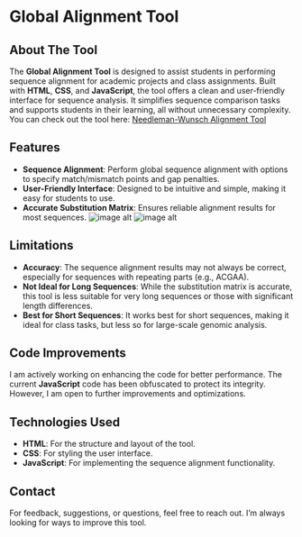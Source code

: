 # Global Alignment Tool

## About The Tool
The **Global Alignment Tool** is designed to assist students in performing sequence alignment for academic projects and class assignments. Built with **HTML**, **CSS**, and **JavaScript**, the tool offers a clean and user-friendly interface for sequence analysis. It simplifies sequence comparison tasks and supports students in their learning, all without unnecessary complexity.
You can check out the tool here: [Needleman-Wunsch Alignment Tool](https://sadiapikachu.github.io/Global-alignment-tool/)

## Features
- **Sequence Alignment**: Perform global sequence alignment with options to specify match/mismatch points and gap penalties.
- **User-Friendly Interface**: Designed to be intuitive and simple, making it easy for students to use.
- **Accurate Substitution Matrix**: Ensures reliable alignment results for most sequences.
![image alt](https://github.com/SadiaPikachu/Needleman-wunsch-alignment-tool/blob/ce841b3bf8a6d7945fb0155ded63514c544bb4fd/SEQ1.png)
![image alt](https://github.com/SadiaPikachu/Needleman-wunsch-alignment-tool/blob/d589008ebb6058df7c168f4f3ac0bec9659c2dd1/SEQ2.png)

## Limitations
- **Accuracy**: The sequence alignment results may not always be correct, especially for sequences with repeating parts (e.g., ACGAA).
- **Not Ideal for Long Sequences**: While the substitution matrix is accurate, this tool is less suitable for very long sequences or those with significant length differences.
- **Best for Short Sequences**: It works best for short sequences, making it ideal for class tasks, but less so for large-scale genomic analysis.

## Code Improvements
I am actively working on enhancing the code for better performance. The current **JavaScript** code has been obfuscated to protect its integrity. However, I am open to further improvements and optimizations.

## Technologies Used
- **HTML**: For the structure and layout of the tool.
- **CSS**: For styling the user interface.
- **JavaScript**: For implementing the sequence alignment functionality.

## Contact
For feedback, suggestions, or questions, feel free to reach out. I’m always looking for ways to improve this tool.
